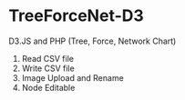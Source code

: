# TreeForceNet-D3
D3.JS and PHP (Tree, Force, Network Chart)

1. Read CSV file
2. Write CSV file
3. Image Upload and Rename
4. Node Editable

